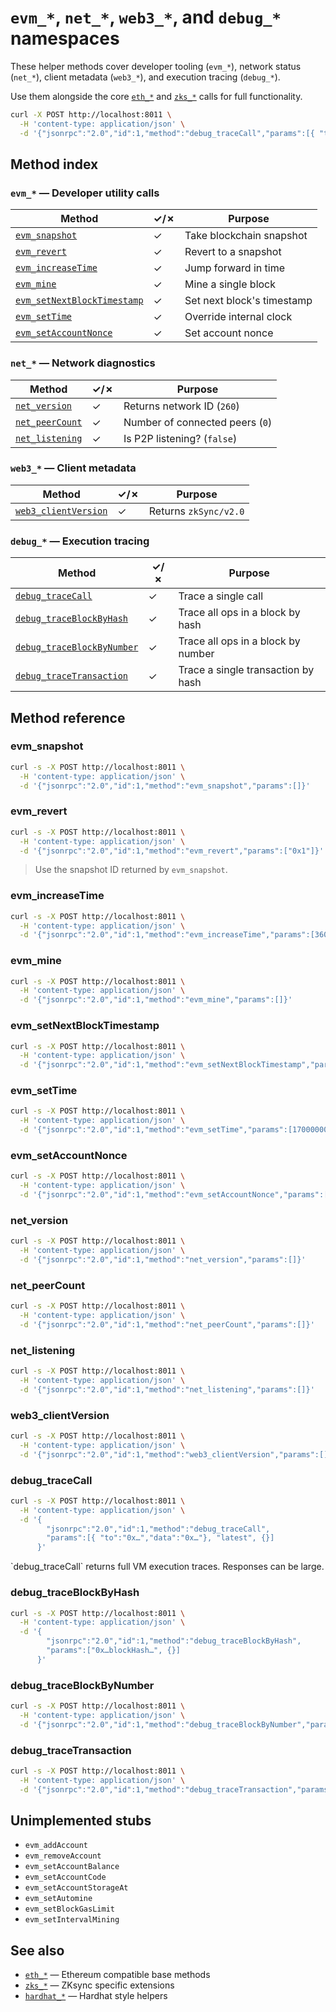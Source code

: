 # `evm_*`, `net_*`, `web3_*`, and `debug_*` namespaces

These helper methods cover developer tooling (`evm_*`), network status (`net_*`), client metadata
(`web3_*`), and execution tracing (`debug_*`).

Use them alongside the core [`eth_*`](./eth.md) and [`zks_*`](./zks.md) calls for full
functionality.

```bash // [Example: trace a contract call]
curl -X POST http://localhost:8011 \
  -H 'content-type: application/json' \
  -d '{"jsonrpc":"2.0","id":1,"method":"debug_traceCall","params":[{ "to":"0x…", "data":"0x…"}, "latest", {}]}'
```

## Method index

### `evm_*` — Developer utility calls

| Method                                                    | ✓/✗ | Purpose                    |
| --------------------------------------------------------- | --- | -------------------------- |
| [`evm_snapshot`](#evm_snapshot)                           | ✓   | Take blockchain snapshot   |
| [`evm_revert`](#evm_revert)                               | ✓   | Revert to a snapshot       |
| [`evm_increaseTime`](#evm_increasetime)                   | ✓   | Jump forward in time       |
| [`evm_mine`](#evm_mine)                                   | ✓   | Mine a single block        |
| [`evm_setNextBlockTimestamp`](#evm_setnextblocktimestamp) | ✓   | Set next block's timestamp |
| [`evm_setTime`](#evm_settime)                             | ✓   | Override internal clock    |
| [`evm_setAccountNonce`](#evm_setaccountnonce)             | ✓   | Set account nonce          |

### `net_*` — Network diagnostics

| Method                            | ✓/✗ | Purpose                         |
| --------------------------------- | --- | ------------------------------- |
| [`net_version`](#net_version)     | ✓   | Returns network ID (`260`)      |
| [`net_peerCount`](#net_peercount) | ✓   | Number of connected peers (`0`) |
| [`net_listening`](#net_listening) | ✓   | Is P2P listening? (`false`)     |

### `web3_*` — Client metadata

| Method                                      | ✓/✗ | Purpose               |
| ------------------------------------------- | --- | --------------------- |
| [`web3_clientVersion`](#web3_clientversion) | ✓   | Returns `zkSync/v2.0` |

### `debug_*` — Execution tracing

| Method                                                  | ✓/✗ | Purpose                            |
| ------------------------------------------------------- | --- | ---------------------------------- |
| [`debug_traceCall`](#debug_tracecall)                   | ✓   | Trace a single call                |
| [`debug_traceBlockByHash`](#debug_traceblockbyhash)     | ✓   | Trace all ops in a block by hash   |
| [`debug_traceBlockByNumber`](#debug_traceblockbynumber) | ✓   | Trace all ops in a block by number |
| [`debug_traceTransaction`](#debug_tracetransaction)     | ✓   | Trace a single transaction by hash |

## Method reference

### evm_snapshot <a id="evm_snapshot" />

```bash filename="evm_snapshot.sh" // [!code hl]
curl -s -X POST http://localhost:8011 \
  -H 'content-type: application/json' \
  -d '{"jsonrpc":"2.0","id":1,"method":"evm_snapshot","params":[]}'
```

### evm_revert <a id="evm_revert" />

```bash filename="evm_revert.sh" // [!code hl]
curl -s -X POST http://localhost:8011 \
  -H 'content-type: application/json' \
  -d '{"jsonrpc":"2.0","id":1,"method":"evm_revert","params":["0x1"]}'
```

> Use the snapshot ID returned by `evm_snapshot`.

### evm_increaseTime <a id="evm_increasetime" />

```bash filename="evm_increaseTime.sh" // [!code hl]
curl -s -X POST http://localhost:8011 \
  -H 'content-type: application/json' \
  -d '{"jsonrpc":"2.0","id":1,"method":"evm_increaseTime","params":[3600]}'
```

### evm_mine <a id="evm_mine" />

```bash filename="evm_mine.sh" // [!code hl]
curl -s -X POST http://localhost:8011 \
  -H 'content-type: application/json' \
  -d '{"jsonrpc":"2.0","id":1,"method":"evm_mine","params":[]}'
```

### evm_setNextBlockTimestamp <a id="evm_setnextblocktimestamp" />

```bash filename="evm_setNextBlockTimestamp.sh" // [!code hl]
curl -s -X POST http://localhost:8011 \
  -H 'content-type: application/json' \
  -d '{"jsonrpc":"2.0","id":1,"method":"evm_setNextBlockTimestamp","params":[1700000000]}'
```

### evm_setTime <a id="evm_settime" />

```bash filename="evm_setTime.sh" // [!code hl]
curl -s -X POST http://localhost:8011 \
  -H 'content-type: application/json' \
  -d '{"jsonrpc":"2.0","id":1,"method":"evm_setTime","params":[1700000000]}'
```

### evm_setAccountNonce <a id="evm_setaccountnonce" />

```bash filename="evm_setAccountNonce.sh" // [!code hl]
curl -s -X POST http://localhost:8011 \
  -H 'content-type: application/json' \
  -d '{"jsonrpc":"2.0","id":1,"method":"evm_setAccountNonce","params":["0x…addr…", "0xA"]}'
```

### net_version <a id="net_version" />

```bash filename="net_version.sh" // [!code hl]
curl -s -X POST http://localhost:8011 \
  -H 'content-type: application/json' \
  -d '{"jsonrpc":"2.0","id":1,"method":"net_version","params":[]}'
```

### net_peerCount <a id="net_peercount" />

```bash filename="net_peerCount.sh" // [!code hl]
curl -s -X POST http://localhost:8011 \
  -H 'content-type: application/json' \
  -d '{"jsonrpc":"2.0","id":1,"method":"net_peerCount","params":[]}'
```

### net_listening <a id="net_listening" />

```bash filename="net_listening.sh" // [!code hl]
curl -s -X POST http://localhost:8011 \
  -H 'content-type: application/json' \
  -d '{"jsonrpc":"2.0","id":1,"method":"net_listening","params":[]}'
```

### web3_clientVersion <a id="web3_clientversion" />

```bash filename="web3_clientVersion.sh" // [!code hl]
curl -s -X POST http://localhost:8011 \
  -H 'content-type: application/json' \
  -d '{"jsonrpc":"2.0","id":1,"method":"web3_clientVersion","params":[]}'
```

### debug_traceCall <a id="debug_tracecall" />

```bash filename="debug_traceCall.sh" // [!code hl]
curl -s -X POST http://localhost:8011 \
  -H 'content-type: application/json' \
  -d '{
        "jsonrpc":"2.0","id":1,"method":"debug_traceCall",
        "params":[{ "to":"0x…","data":"0x…"}, "latest", {}]
      }'
```

<Callout title="Note">
  `debug_traceCall` returns full VM execution traces. Responses can be large.
</Callout>

### debug_traceBlockByHash <a id="debug_traceblockbyhash" />

```bash filename="debug_traceBlockByHash.sh" // [!code hl]
curl -s -X POST http://localhost:8011 \
  -H 'content-type: application/json' \
  -d '{
        "jsonrpc":"2.0","id":1,"method":"debug_traceBlockByHash",
        "params":["0x…blockHash…", {}]
      }'
```

### debug_traceBlockByNumber <a id="debug_traceblockbynumber" />

```bash filename="debug_traceBlockByNumber.sh" // [!code hl]
curl -s -X POST http://localhost:8011 \
  -H 'content-type: application/json' \
  -d '{"jsonrpc":"2.0","id":1,"method":"debug_traceBlockByNumber","params":["latest", {}]}'
```

### debug_traceTransaction <a id="debug_tracetransaction" />

```bash filename="debug_traceTransaction.sh" // [!code hl]
curl -s -X POST http://localhost:8011 \
  -H 'content-type: application/json' \
  -d '{"jsonrpc":"2.0","id":1,"method":"debug_traceTransaction","params":["0x…txHash…", {}]}'
```

## Unimplemented stubs

- `evm_addAccount`
- `evm_removeAccount`
- `evm_setAccountBalance`
- `evm_setAccountCode`
- `evm_setAccountStorageAt`
- `evm_setAutomine`
- `evm_setBlockGasLimit`
- `evm_setIntervalMining`

## See also

- [`eth_*`](./eth.md) — Ethereum compatible base methods
- [`zks_*`](./zks.md) — ZKsync specific extensions
- [`hardhat_*`](./hardhat.md) — Hardhat style helpers
